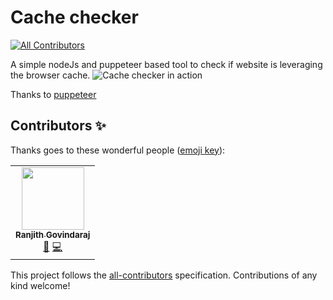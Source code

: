 # Cache checker
<!-- ALL-CONTRIBUTORS-BADGE:START - Do not remove or modify this section -->
[![All Contributors](https://img.shields.io/badge/all_contributors-1-orange.svg?style=flat-square)](#contributors-)
<!-- ALL-CONTRIBUTORS-BADGE:END -->

A simple nodeJs and puppeteer based tool to check if website is leveraging the browser cache.
![Cache checker in action](https://i.ibb.co/n1F9Rfn/cache-checker-node2.gif)

Thanks to [puppeteer](https://github.com/puppeteer/puppeteer)

## Contributors ✨

Thanks goes to these wonderful people ([emoji key](https://allcontributors.org/docs/en/emoji-key)):

<!-- ALL-CONTRIBUTORS-LIST:START - Do not remove or modify this section -->
<!-- prettier-ignore-start -->
<!-- markdownlint-disable -->
<table>
  <tr>
    <td align="center"><a href="https://github.com/RanjithGovindaraj"><img src="https://avatars1.githubusercontent.com/u/44660650?v=4" width="100px;" alt=""/><br /><sub><b>Ranjith Govindaraj</b></sub></a><br /><a href="#tool-RanjithGovindaraj" title="Tools">🔧</a> <a href="https://github.com/sam0hack/cache-checker/commits?author=RanjithGovindaraj" title="Code">💻</a></td>
  </tr>
</table>

<!-- markdownlint-enable -->
<!-- prettier-ignore-end -->
<!-- ALL-CONTRIBUTORS-LIST:END -->

This project follows the [all-contributors](https://github.com/all-contributors/all-contributors) specification. Contributions of any kind welcome!